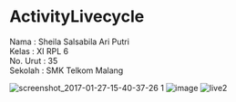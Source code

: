 # ActivityLivecycle

Nama  : Sheila Salsabila Ari Putri  <br>
Kelas : XI RPL 6 <br>
No. Urut  : 35 <br>
Sekolah : SMK Telkom Malang <br>

![screenshot_2017-01-27-15-40-37-26 1](https://cloud.githubusercontent.com/assets/22091876/22364922/9a4fdabe-e4af-11e6-9b38-e47d8cefe955.png)
![image](https://cloud.githubusercontent.com/assets/22091876/22818917/9623751c-efaa-11e6-89cd-7bbd23a0f135.png)
![live2](https://cloud.githubusercontent.com/assets/22091876/22583323/c12d8240-ea26-11e6-824a-811443f0c3fd.jpg)
